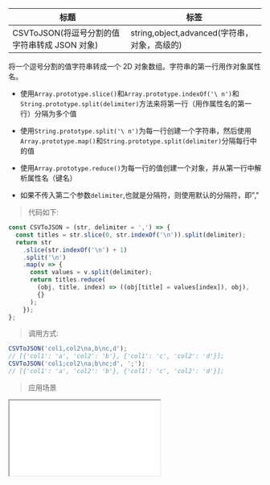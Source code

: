 | 标题                                          | 标签                                         |
| --------------------------------------------- | -------------------------------------------- |
| CSVToJSON(将逗号分割的值字符串转成 JSON 对象) | string,object,advanced(字符串，对象，高级的) |

将一个逗号分割的值字符串转成一个 2D 对象数组。字符串的第一行用作对象属性名。

- 使用`Array.prototype.slice()`和`Array.prototype.indexOf('\ n')`和`String.prototype.split(delimiter)`方法来将第一行（用作属性名的第一行）分隔为多个值

- 使用`String.prototype.split('\ n')`为每一行创建一个字符串，然后使用`Array.prototype.map()`和`String.prototype.split(delimiter)`分隔每行中的值

- 使用`Array.prototype.reduce()`为每一行的值创建一个对象，并从第一行中解析属性名（键名）

- 如果不传入第二个参数`delimiter`,也就是分隔符，则使用默认的分隔符，即","

> 代码如下:

```js
const CSVToJSON = (str, delimiter = ',') => {
  const titles = str.slice(0, str.indexOf('\n')).split(delimiter);
  return str
    .slice(str.indexOf('\n') + 1)
    .split('\n')
    .map(v => {
      const values = v.split(delimiter);
      return titles.reduce(
        (obj, title, index) => ((obj[title] = values[index]), obj),
        {}
      );
    });
};
```

> 调用方式:

```js
CSVToJSON('col1,col2\na,b\nc,d');
// [{'col1': 'a', 'col2': 'b'}, {'col1': 'c', 'col2': 'd'}];
CSVToJSON('col1;col2\na;b\nc;d', ';');
// [{'col1': 'a', 'col2': 'b'}, {'col1': 'c', 'col2': 'd'}];
```

> 应用场景

<iframe src="codes/javascript/html/CSVToJSON.html"></iframe>
